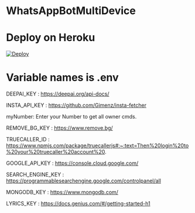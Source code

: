 # WhatsAppBotMultiDevice

# Deploy on Heroku

[![Deploy](https://www.herokucdn.com/deploy/button.svg)](https://heroku.com/deploy?template=https://github.com/jacktheboss220/WhatsAppBotMultiDevice)

# Variable names is .env

   DEEPAI_KEY : https://deepai.org/api-docs/

   INSTA_API_KEY : https://github.com/Gimenz/insta-fetcher

   myNumber: Enter your Number to get all owner cmds.

   REMOVE_BG_KEY : https://www.remove.bg/

   TRUECALLER_ID : https://www.npmjs.com/package/truecallerjs#:~:text=Then%20login%20to%20your%20truecaller%20account%20.

   GOOGLE_API_KEY : https://console.cloud.google.com/

   SEARCH_ENGINE_KEY : https://programmablesearchengine.google.com/controlpanel/all

   MONGODB_KEY : https://www.mongodb.com/

   LYRICS_KEY : https://docs.genius.com/#/getting-started-h1
